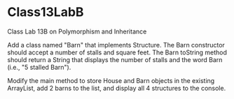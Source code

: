 # Class13LabB

Class Lab 13B on Polymorphism and Inheritance

Add a class named "Barn" that implements Structure.  The Barn constructor should accept a number of stalls and square feet. The Barn toString method should return a String that displays the number of stalls and the word Barn (i.e., "5 stalled Barn"). 

Modify the main method to store House and Barn objects in the existing ArrayList, add 2 barns to the list, and display all 4 structures to the console.
